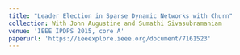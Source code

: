 ```yaml
---
title: "Leader Election in Sparse Dynamic Networks with Churn"
collection: With John Augustine and Sumathi Sivasubramaniam
venue: 'IEEE IPDPS 2015, core A'
paperurl: 'https://ieeexplore.ieee.org/document/7161523'
---
```




